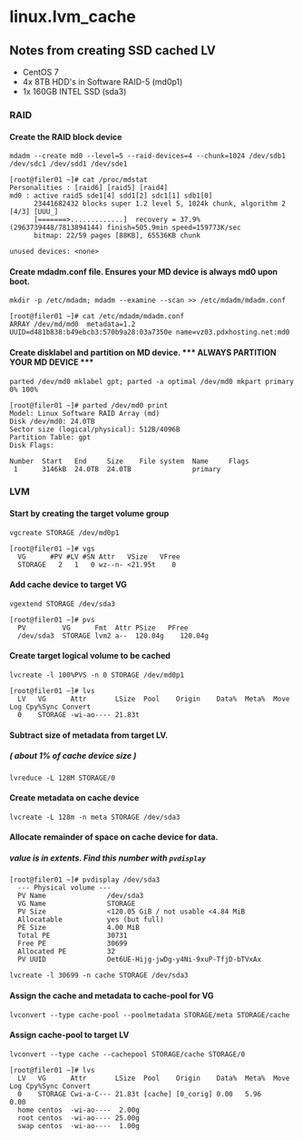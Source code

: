 # linux.lvm_cache
## Notes from creating SSD cached LV
- CentOS 7
- 4x 8TB HDD's in Software RAID-5 (md0p1)
- 1x 160GB INTEL SSD (sda3)

### RAID
#### Create the RAID block device
```mdadm --create md0 --level=5 --raid-devices=4 --chunk=1024 /dev/sdb1 /dev/sdc1 /dev/sdd1 /dev/sde1 ```
```
[root@filer01 ~]# cat /proc/mdstat 
Personalities : [raid6] [raid5] [raid4] 
md0 : active raid5 sde1[4] sdd1[2] sdc1[1] sdb1[0]
      23441682432 blocks super 1.2 level 5, 1024k chunk, algorithm 2 [4/3] [UUU_]
      [=======>.............]  recovery = 37.9% (2963739448/7813894144) finish=505.9min speed=159773K/sec
      bitmap: 22/59 pages [88KB], 65536KB chunk

unused devices: <none>
```

#### Create mdadm.conf file.  Ensures your MD device is always md0 upon boot.
```mkdir -p /etc/mdadm; mdadm --examine --scan >> /etc/mdadm/mdadm.conf ```
```
[root@filer01 ~]# cat /etc/mdadm/mdadm.conf
ARRAY /dev/md/md0  metadata=1.2 UUID=d481b838:b49ebcb3:570b9a28:03a7350e name=vz03.pdxhosting.net:md0 
```

#### Create disklabel and partition on MD device.  *** ALWAYS PARTITION YOUR MD DEVICE ***
```parted /dev/md0 mklabel gpt; parted -a optimal /dev/md0 mkpart primary 0% 100% ```
```
[root@filer01 ~]# parted /dev/md0 print
Model: Linux Software RAID Array (md)
Disk /dev/md0: 24.0TB
Sector size (logical/physical): 512B/4096B
Partition Table: gpt
Disk Flags: 

Number  Start   End     Size    File system  Name     Flags
 1      3146kB  24.0TB  24.0TB               primary
 ```
 
### LVM
#### Start by creating the target volume group
```vgcreate STORAGE /dev/md0p1```
```
[root@filer01 ~]# vgs
  VG      #PV #LV #SN Attr   VSize   VFree
  STORAGE   2   1   0 wz--n- <21.95t    0 
```
#### Add cache device to target VG
```vgextend STORAGE /dev/sda3```
```
[root@filer01 ~]# pvs
  PV         VG      Fmt  Attr PSize   PFree
  /dev/sda3  STORAGE lvm2 a--  120.04g    120.04g 
```
#### Create target logical volume to be cached
```lvcreate -l 100%PVS -n 0 STORAGE /dev/md0p1```
```
[root@filer01 ~]# lvs
  LV   VG      Attr       LSize  Pool    Origin    Data%  Meta%  Move Log Cpy%Sync Convert
  0    STORAGE -wi-ao---- 21.83t            
```
#### Subtract size of metadata from target LV.
##### ( about 1% of cache device size )
```lvreduce -L 128M STORAGE/0```
#### Create metadata on cache device
```lvcreate -L 128m -n meta STORAGE /dev/sda3```
#### Allocate remainder of space on cache device for data.
##### value is in extents.  Find this number with `pvdisplay`
```
[root@filer01 ~]# pvdisplay /dev/sda3
  --- Physical volume ---
  PV Name               /dev/sda3
  VG Name               STORAGE
  PV Size               <120.05 GiB / not usable <4.84 MiB
  Allocatable           yes (but full)
  PE Size               4.00 MiB
  Total PE              30731
  Free PE               30699
  Allocated PE          32
  PV UUID               Oet6UE-Hijg-jwDg-y4Ni-9xuP-TfjD-bTVxAx
```
```lvcreate -l 30699 -n cache STORAGE /dev/sda3```
#### Assign the cache and metadata to cache-pool for VG
```lvconvert --type cache-pool --poolmetadata STORAGE/meta STORAGE/cache```
#### Assign cache-pool to target LV
```lvconvert --type cache --cachepool STORAGE/cache STORAGE/0```
```
[root@filer01 ~]# lvs
  LV   VG      Attr       LSize  Pool    Origin    Data%  Meta%  Move Log Cpy%Sync Convert
  0    STORAGE Cwi-a-C--- 21.83t [cache] [0_corig] 0.00   5.96            0.00            
  home centos  -wi-ao----  2.00g                                                          
  root centos  -wi-ao---- 25.00g                                                          
  swap centos  -wi-ao----  1.00g                       
  ```
  
